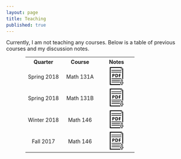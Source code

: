 ```yaml
---
layout: page
title: Teaching
published: true
---
```


Currently, I am not teaching any courses. Below is a table of previous courses and my discussion notes.

<div class = "featured">
  <center>
  <table style="width: 80%; max-width: 400px; background-color:rgba(0, 0, 0, 0);">
    <tr>
      <th align="center">Quarter</th>
      <th align="center">Course</th>
      <th align="center">Notes</th>
    </tr>
    <tr>
      <td align="center" width = "33%">        
        Spring 2018
      </td>
      <td align="center" width = "34%">
        Math 131A
      </td>  
      <td align="center" width = "33%">
        <div class="brightness">
          <a href="/public/code/2018-ASI.zip"><img src="/public/images/preprint-icon2.png" alt="code" class="image" style="width:50px">
          </a>
        </div>
  	  </td>
    </tr>
    <tr>
      <td align="center" width = "33%">        
        Spring 2018
      </td>
      <td align="center" width = "34%">
        Math 131B
      </td>  
      <td align="center" width = "33%">
        <div class="brightness">
          <a href="/public/code/2018-ASI.zip"><img src="/public/images/preprint-icon2.png" alt="code" class="image" style="width:50px">
          </a>
        </div>
  	  </td>
    </tr>
    <tr>
      <td align="center" width = "33%">        
        Winter 2018
      </td>
      <td align="center" width = "34%">
        Math 146
      </td>  
      <td align="center" width = "33%">
        <div class="brightness">
          <a href="/public/code/2018-ASI.zip"><img src="/public/images/preprint-icon2.png" alt="code" class="image" style="width:50px">
          </a>
        </div>
  	  </td>
    </tr>    
    <tr>
      <td align="center" width = "33%">        
        Fall 2017
      </td>
      <td align="center" width = "34%">
        Math 146
      </td>  
      <td align="center" width = "33%">
        <div class="brightness">
          <a href="/public/code/2018-ASI.zip"><img src="/public/images/preprint-icon2.png" alt="code" class="image" style="width:50px">
          </a>
        </div>
  	  </td>
    </tr>     
  </table>
  </center>
</div> 
